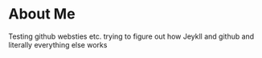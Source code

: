 <!--The text below is displayed as a title on the top right hand side of the website, I believe the # makes it large and/or bold-->
# About Me
Testing github websties etc. trying to figure out how Jeykll and github and literally everything else works
